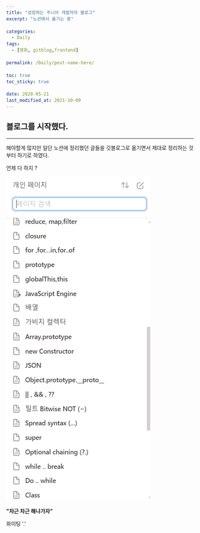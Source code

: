 ```yaml
---
title: "성장하는 주니어 개발자의 블로그"
excerpt: "노션에서 옮기는 중"

categories:
  - Daily
tags:
  - [명화, gitblog,frontend]

permalink: /Daily/post-name-here/

toc: true
toc_sticky: true

date: 2020-05-21
last_modified_at: 2021-10-09
---
```


## 블로그를 시작했다.
* * *
해야할게 많지만 일단 노션에 정리했던 글들을 깃블로그로 옮기면서 제대로 정리하는 것부터 하기로 하였다.

언제 다 하지 ?

<img src='/assets/images/posts_img/노션글.png'>


**"차근 차근 해나가자"**

화이팅 '.'

